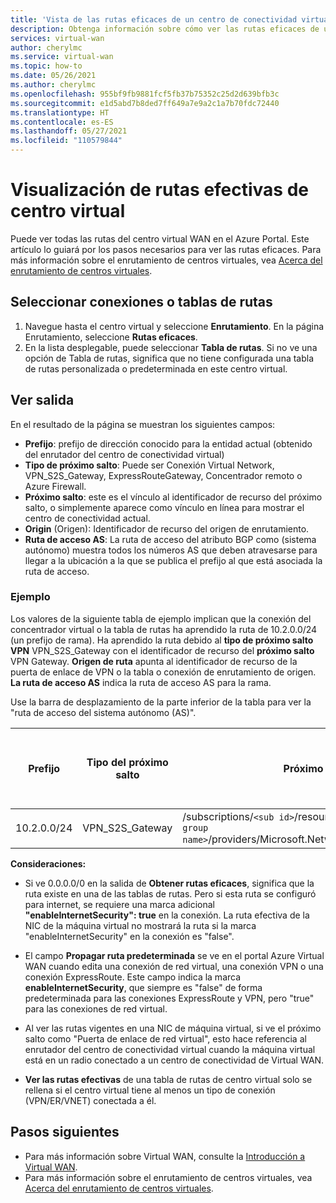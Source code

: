 ```yaml
---
title: 'Vista de las rutas eficaces de un centro de conectividad virtual: Azure Virtual WAN | Microsoft Docs'
description: Obtenga información sobre cómo ver las rutas eficaces de un concentrador virtual en Azure Virtual WAN.
services: virtual-wan
author: cherylmc
ms.service: virtual-wan
ms.topic: how-to
ms.date: 05/26/2021
ms.author: cherylmc
ms.openlocfilehash: 955bf9fb9881fcf5fb37b75352c25d2d639bfb3c
ms.sourcegitcommit: e1d5abd7b8ded7ff649a7e9a2c1a7b70fdc72440
ms.translationtype: HT
ms.contentlocale: es-ES
ms.lasthandoff: 05/27/2021
ms.locfileid: "110579844"
---
```

# <a name="view-virtual-hub-effective-routes"></a>Visualización de rutas efectivas de centro virtual

Puede ver todas las rutas del centro virtual WAN en el Azure Portal. Este artículo lo guiará por los pasos necesarios para ver las rutas eficaces. Para más información sobre el enrutamiento de centros virtuales, vea [Acerca del enrutamiento de centros virtuales](about-virtual-hub-routing.md).

## <a name="select-connections-or-route-tables"></a><a name="routing"></a>Seleccionar conexiones o tablas de rutas

1. Navegue hasta el centro virtual y seleccione **Enrutamiento**. En la página Enrutamiento, seleccione **Rutas eficaces**.
1. En la lista desplegable, puede seleccionar **Tabla de rutas**. Si no ve una opción de Tabla de rutas, significa que no tiene configurada una tabla de rutas personalizada o predeterminada en este centro virtual.

## <a name="view-output"></a><a name="output"></a>Ver salida

En el resultado de la página se muestran los siguientes campos:

* **Prefijo**: prefijo de dirección conocido para la entidad actual (obtenido del enrutador del centro de conectividad virtual)
* **Tipo de próximo salto**: Puede ser Conexión Virtual Network, VPN_S2S_Gateway, ExpressRouteGateway, Concentrador remoto o Azure Firewall.
* **Próximo salto**: este es el vínculo al identificador de recurso del próximo salto, o simplemente aparece como vínculo en línea para mostrar el centro de conectividad actual.
* **Origin** (Origen): Identificador de recurso del origen de enrutamiento.
* **Ruta de acceso AS**: La ruta de acceso del atributo BGP como (sistema autónomo) muestra todos los números AS que deben atravesarse para llegar a la ubicación a la que se publica el prefijo al que está asociada la ruta de acceso.

### <a name="example"></a><a name="example"></a>Ejemplo

Los valores de la siguiente tabla de ejemplo implican que la conexión del concentrador virtual o la tabla de rutas ha aprendido la ruta de 10.2.0.0/24 (un prefijo de rama). Ha aprendido la ruta debido al **tipo de próximo salto VPN** VPN_S2S_Gateway con el identificador de recurso del **próximo salto** VPN Gateway. **Origen de ruta** apunta al identificador de recurso de la puerta de enlace de VPN o la tabla o conexión de enrutamiento de origen. **La ruta de acceso AS** indica la ruta de acceso AS para la rama.

Use la barra de desplazamiento de la parte inferior de la tabla para ver la "ruta de acceso del sistema autónomo (AS)".

| **Prefijo** |  **Tipo del próximo salto** | **Próximo salto** |  **Origen de la ruta** |**Ruta de acceso del sistema autónomo (AS)** |
| ---        | ---                | ---          | ---               | ---         |
| 10.2.0.0/24| VPN_S2S_Gateway |/subscriptions/`<sub id>`/resourceGroups/`<resource group name>`/providers/Microsoft.Network/vpnGateways/vpngw|/subscriptions/`<sub id>`/resourceGroups/`<resource group name>`/providers/Microsoft.Network/vpnGateways/vpngw| 20000|

**Consideraciones:**

* Si ve 0.0.0.0/0 en la salida de **Obtener rutas eficaces**, significa que la ruta existe en una de las tablas de rutas. Pero si esta ruta se configuró para internet, se requiere una marca adicional **"enableInternetSecurity": true** en la conexión. La ruta efectiva de la NIC de la máquina virtual no mostrará la ruta si la marca "enableInternetSecurity" en la conexión es "false".

* El campo **Propagar ruta predeterminada** se ve en el portal Azure Virtual WAN cuando edita una conexión de red virtual, una conexión VPN o una conexión ExpressRoute. Este campo indica la marca **enableInternetSecurity**, que siempre es "false" de forma predeterminada para las conexiones ExpressRoute y VPN, pero "true" para las conexiones de red virtual.

* Al ver las rutas vigentes en una NIC de máquina virtual, si ve el próximo salto como "Puerta de enlace de red virtual", esto hace referencia al enrutador del centro de conectividad virtual cuando la máquina virtual está en un radio conectado a un centro de conectividad de Virtual WAN.

* **Ver las rutas efectivas** de una tabla de rutas de centro virtual solo se rellena si el centro virtual tiene al menos un tipo de conexión (VPN/ER/VNET) conectada a él.

## <a name="next-steps"></a>Pasos siguientes

* Para más información sobre Virtual WAN, consulte la [Introducción a Virtual WAN](virtual-wan-about.md).
* Para más información sobre el enrutamiento de centros virtuales, vea [Acerca del enrutamiento de centros virtuales](about-virtual-hub-routing.md).
